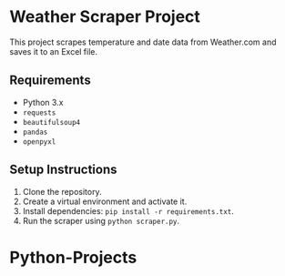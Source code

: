 # Weather Scraper Project
This project scrapes temperature and date data from Weather.com and saves it to an Excel file.

## Requirements
- Python 3.x
- `requests`
- `beautifulsoup4`
- `pandas`
- `openpyxl`

## Setup Instructions
1. Clone the repository.
2. Create a virtual environment and activate it.
3. Install dependencies: `pip install -r requirements.txt`.
4. Run the scraper using `python scraper.py`.
# Python-Projects
